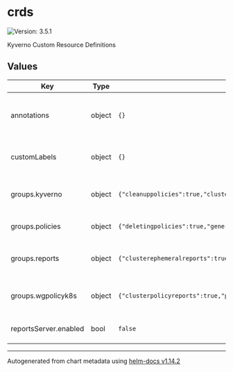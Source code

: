 # crds

![Version: 3.5.1](https://img.shields.io/badge/Version-3.5.1-informational?style=flat-square)

Kyverno Custom Resource Definitions

## Values

| Key | Type | Default | Description |
|-----|------|---------|-------------|
| annotations | object | `{}` | This field can be overwritten by setting crds.annotations in the parent chart |
| customLabels | object | `{}` | This field can be overwritten by setting crds.labels in the parent chart |
| groups.kyverno | object | `{"cleanuppolicies":true,"clustercleanuppolicies":true,"clusterpolicies":true,"globalcontextentries":true,"policies":true,"policyexceptions":true,"updaterequests":true}` | This field can be overwritten by setting crds.labels in the parent chart |
| groups.policies | object | `{"deletingpolicies":true,"generatingpolicies":true,"imagevalidatingpolicies":true,"mutatingpolicies":true,"policyexceptions":true,"validatingpolicies":true}` | Install CRDs in group `reports.kyverno.io` |
| groups.reports | object | `{"clusterephemeralreports":true,"ephemeralreports":true}` | This field can be overwritten by setting crds.labels in the parent chart |
| groups.wgpolicyk8s | object | `{"clusterpolicyreports":true,"policyreports":true}` | This field can be overwritten by setting crds.labels in the parent chart |
| reportsServer.enabled | bool | `false` | Kyverno reports-server is used in your cluster |

----------------------------------------------
Autogenerated from chart metadata using [helm-docs v1.14.2](https://github.com/norwoodj/helm-docs/releases/v1.14.2)
